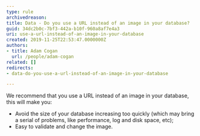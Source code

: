 ```yaml
---
type: rule
archivedreason: 
title: Data - Do you use a URL instead of an image in your database?
guid: 34dc2b0c-7bf3-442a-b10f-960a8af7e4a3
uri: use-a-url-instead-of-an-image-in-your-database
created: 2019-11-25T22:53:47.0000000Z
authors:
- title: Adam Cogan
  url: /people/adam-cogan
related: []
redirects:
- data-do-you-use-a-url-instead-of-an-image-in-your-database

---
```


We recommend that you use a URL instead of an image in your database, this will make you:

* Avoid the size of your database increasing too quickly (which may bring a serial of problems, like performance, log and disk space, etc);
* Easy to validate and change the image.


<!--endintro-->
